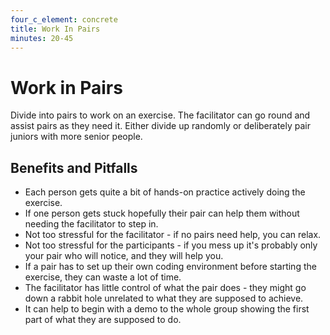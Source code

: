 ```yaml
---
four_c_element: concrete
title: Work In Pairs
minutes: 20-45
---
```


# Work in Pairs

Divide into pairs to work on an exercise. The facilitator can go round and assist pairs as they need it. Either divide up randomly or deliberately pair juniors with more senior people.

## Benefits and Pitfalls
* Each person gets quite a bit of hands-on practice actively doing the exercise.
* If one person gets stuck hopefully their pair can help them without needing the facilitator to step in.
* Not too stressful for the facilitator - if no pairs need help, you can relax.
* Not too stressful for the participants - if you mess up it's probably only your pair who will notice, and they will help you.
* If a pair has to set up their own coding environment before starting the exercise, they can waste a lot of time.
* The facilitator has little control of what the pair does - they might go down a rabbit hole unrelated to what they are supposed to achieve.
* It can help to begin with a demo to the whole group showing the first part of what they are supposed to do.
